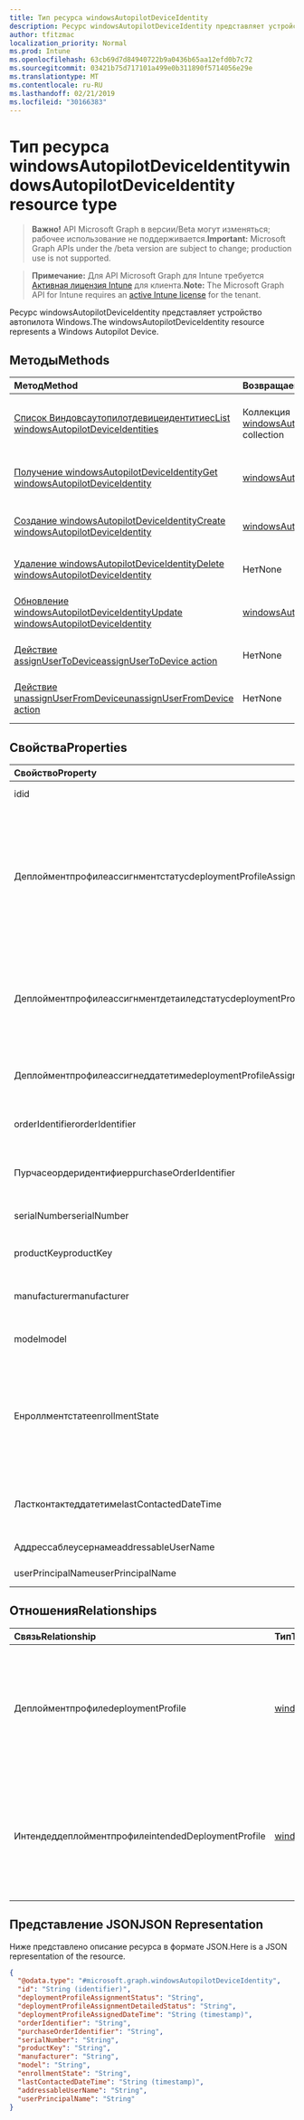 ```yaml
---
title: Тип ресурса windowsAutopilotDeviceIdentity
description: Ресурс windowsAutopilotDeviceIdentity представляет устройство автопилота Windows.
author: tfitzmac
localization_priority: Normal
ms.prod: Intune
ms.openlocfilehash: 63cb69d7d84940722b9a0436b65aa12efd0b7c72
ms.sourcegitcommit: 03421b75d717101a499e0b311890f5714056e29e
ms.translationtype: MT
ms.contentlocale: ru-RU
ms.lasthandoff: 02/21/2019
ms.locfileid: "30166383"
---
```

# <a name="windowsautopilotdeviceidentity-resource-type"></a><span data-ttu-id="3f1d3-103">Тип ресурса windowsAutopilotDeviceIdentity</span><span class="sxs-lookup"><span data-stu-id="3f1d3-103">windowsAutopilotDeviceIdentity resource type</span></span>

> <span data-ttu-id="3f1d3-104">**Важно!** API Microsoft Graph в версии/Beta могут изменяться; рабочее использование не поддерживается.</span><span class="sxs-lookup"><span data-stu-id="3f1d3-104">**Important:** Microsoft Graph APIs under the /beta version are subject to change; production use is not supported.</span></span>

> <span data-ttu-id="3f1d3-105">**Примечание:** Для API Microsoft Graph для Intune требуется [Активная лицензия Intune](https://go.microsoft.com/fwlink/?linkid=839381) для клиента.</span><span class="sxs-lookup"><span data-stu-id="3f1d3-105">**Note:** The Microsoft Graph API for Intune requires an [active Intune license](https://go.microsoft.com/fwlink/?linkid=839381) for the tenant.</span></span>

<span data-ttu-id="3f1d3-106">Ресурс windowsAutopilotDeviceIdentity представляет устройство автопилота Windows.</span><span class="sxs-lookup"><span data-stu-id="3f1d3-106">The windowsAutopilotDeviceIdentity resource represents a Windows Autopilot Device.</span></span>

## <a name="methods"></a><span data-ttu-id="3f1d3-107">Методы</span><span class="sxs-lookup"><span data-stu-id="3f1d3-107">Methods</span></span>
|<span data-ttu-id="3f1d3-108">Метод</span><span class="sxs-lookup"><span data-stu-id="3f1d3-108">Method</span></span>|<span data-ttu-id="3f1d3-109">Возвращаемый тип</span><span class="sxs-lookup"><span data-stu-id="3f1d3-109">Return Type</span></span>|<span data-ttu-id="3f1d3-110">Описание</span><span class="sxs-lookup"><span data-stu-id="3f1d3-110">Description</span></span>|
|:---|:---|:---|
|[<span data-ttu-id="3f1d3-111">Список Виндовсаутопилотдевицеидентитиес</span><span class="sxs-lookup"><span data-stu-id="3f1d3-111">List windowsAutopilotDeviceIdentities</span></span>](../api/intune-enrollment-windowsautopilotdeviceidentity-list.md)|<span data-ttu-id="3f1d3-112">Коллекция [windowsAutopilotDeviceIdentity](../resources/intune-enrollment-windowsautopilotdeviceidentity.md)</span><span class="sxs-lookup"><span data-stu-id="3f1d3-112">[windowsAutopilotDeviceIdentity](../resources/intune-enrollment-windowsautopilotdeviceidentity.md) collection</span></span>|<span data-ttu-id="3f1d3-113">Список свойств и связей объектов [windowsAutopilotDeviceIdentity](../resources/intune-enrollment-windowsautopilotdeviceidentity.md) .</span><span class="sxs-lookup"><span data-stu-id="3f1d3-113">List properties and relationships of the [windowsAutopilotDeviceIdentity](../resources/intune-enrollment-windowsautopilotdeviceidentity.md) objects.</span></span>|
|[<span data-ttu-id="3f1d3-114">Получение windowsAutopilotDeviceIdentity</span><span class="sxs-lookup"><span data-stu-id="3f1d3-114">Get windowsAutopilotDeviceIdentity</span></span>](../api/intune-enrollment-windowsautopilotdeviceidentity-get.md)|[<span data-ttu-id="3f1d3-115">windowsAutopilotDeviceIdentity</span><span class="sxs-lookup"><span data-stu-id="3f1d3-115">windowsAutopilotDeviceIdentity</span></span>](../resources/intune-enrollment-windowsautopilotdeviceidentity.md)|<span data-ttu-id="3f1d3-116">Чтение свойств и связей объекта [windowsAutopilotDeviceIdentity](../resources/intune-enrollment-windowsautopilotdeviceidentity.md) .</span><span class="sxs-lookup"><span data-stu-id="3f1d3-116">Read properties and relationships of the [windowsAutopilotDeviceIdentity](../resources/intune-enrollment-windowsautopilotdeviceidentity.md) object.</span></span>|
|[<span data-ttu-id="3f1d3-117">Создание windowsAutopilotDeviceIdentity</span><span class="sxs-lookup"><span data-stu-id="3f1d3-117">Create windowsAutopilotDeviceIdentity</span></span>](../api/intune-enrollment-windowsautopilotdeviceidentity-create.md)|[<span data-ttu-id="3f1d3-118">windowsAutopilotDeviceIdentity</span><span class="sxs-lookup"><span data-stu-id="3f1d3-118">windowsAutopilotDeviceIdentity</span></span>](../resources/intune-enrollment-windowsautopilotdeviceidentity.md)|<span data-ttu-id="3f1d3-119">Создание нового объекта [windowsAutopilotDeviceIdentity](../resources/intune-enrollment-windowsautopilotdeviceidentity.md) .</span><span class="sxs-lookup"><span data-stu-id="3f1d3-119">Create a new [windowsAutopilotDeviceIdentity](../resources/intune-enrollment-windowsautopilotdeviceidentity.md) object.</span></span>|
|[<span data-ttu-id="3f1d3-120">Удаление windowsAutopilotDeviceIdentity</span><span class="sxs-lookup"><span data-stu-id="3f1d3-120">Delete windowsAutopilotDeviceIdentity</span></span>](../api/intune-enrollment-windowsautopilotdeviceidentity-delete.md)|<span data-ttu-id="3f1d3-121">Нет</span><span class="sxs-lookup"><span data-stu-id="3f1d3-121">None</span></span>|<span data-ttu-id="3f1d3-122">Удаляет объект [windowsAutopilotDeviceIdentity](../resources/intune-enrollment-windowsautopilotdeviceidentity.md).</span><span class="sxs-lookup"><span data-stu-id="3f1d3-122">Deletes a [windowsAutopilotDeviceIdentity](../resources/intune-enrollment-windowsautopilotdeviceidentity.md).</span></span>|
|[<span data-ttu-id="3f1d3-123">Обновление windowsAutopilotDeviceIdentity</span><span class="sxs-lookup"><span data-stu-id="3f1d3-123">Update windowsAutopilotDeviceIdentity</span></span>](../api/intune-enrollment-windowsautopilotdeviceidentity-update.md)|[<span data-ttu-id="3f1d3-124">windowsAutopilotDeviceIdentity</span><span class="sxs-lookup"><span data-stu-id="3f1d3-124">windowsAutopilotDeviceIdentity</span></span>](../resources/intune-enrollment-windowsautopilotdeviceidentity.md)|<span data-ttu-id="3f1d3-125">Обновление свойств объекта [windowsAutopilotDeviceIdentity](../resources/intune-enrollment-windowsautopilotdeviceidentity.md) .</span><span class="sxs-lookup"><span data-stu-id="3f1d3-125">Update the properties of a [windowsAutopilotDeviceIdentity](../resources/intune-enrollment-windowsautopilotdeviceidentity.md) object.</span></span>|
|[<span data-ttu-id="3f1d3-126">Действие assignUserToDevice</span><span class="sxs-lookup"><span data-stu-id="3f1d3-126">assignUserToDevice action</span></span>](../api/intune-enrollment-windowsautopilotdeviceidentity-assignusertodevice.md)|<span data-ttu-id="3f1d3-127">Нет</span><span class="sxs-lookup"><span data-stu-id="3f1d3-127">None</span></span>|<span data-ttu-id="3f1d3-128">Назначение пользователям автопилотных устройств.</span><span class="sxs-lookup"><span data-stu-id="3f1d3-128">Assigns user to Autopilot devices.</span></span>|
|[<span data-ttu-id="3f1d3-129">Действие unassignUserFromDevice</span><span class="sxs-lookup"><span data-stu-id="3f1d3-129">unassignUserFromDevice action</span></span>](../api/intune-enrollment-windowsautopilotdeviceidentity-unassignuserfromdevice.md)|<span data-ttu-id="3f1d3-130">Нет</span><span class="sxs-lookup"><span data-stu-id="3f1d3-130">None</span></span>|<span data-ttu-id="3f1d3-131">Отменяет назначение пользователя для автопилотного устройства.</span><span class="sxs-lookup"><span data-stu-id="3f1d3-131">Unassigns the user from an Autopilot device.</span></span>|

## <a name="properties"></a><span data-ttu-id="3f1d3-132">Свойства</span><span class="sxs-lookup"><span data-stu-id="3f1d3-132">Properties</span></span>
|<span data-ttu-id="3f1d3-133">Свойство</span><span class="sxs-lookup"><span data-stu-id="3f1d3-133">Property</span></span>|<span data-ttu-id="3f1d3-134">Тип</span><span class="sxs-lookup"><span data-stu-id="3f1d3-134">Type</span></span>|<span data-ttu-id="3f1d3-135">Описание</span><span class="sxs-lookup"><span data-stu-id="3f1d3-135">Description</span></span>|
|:---|:---|:---|
|<span data-ttu-id="3f1d3-136">id</span><span class="sxs-lookup"><span data-stu-id="3f1d3-136">id</span></span>|<span data-ttu-id="3f1d3-137">String</span><span class="sxs-lookup"><span data-stu-id="3f1d3-137">String</span></span>|<span data-ttu-id="3f1d3-138">GUID объекта</span><span class="sxs-lookup"><span data-stu-id="3f1d3-138">The GUID for the object</span></span>|
|<span data-ttu-id="3f1d3-139">Деплойментпрофилеассигнментстатус</span><span class="sxs-lookup"><span data-stu-id="3f1d3-139">deploymentProfileAssignmentStatus</span></span>|[<span data-ttu-id="3f1d3-140">Виндовсаутопилотпрофилеассигнментстатус</span><span class="sxs-lookup"><span data-stu-id="3f1d3-140">windowsAutopilotProfileAssignmentStatus</span></span>](../resources/intune-enrollment-windowsautopilotprofileassignmentstatus.md)|<span data-ttu-id="3f1d3-141">Состояние назначения профиля устройства автопилота Windows.</span><span class="sxs-lookup"><span data-stu-id="3f1d3-141">Profile assignment status of the Windows autopilot device.</span></span> <span data-ttu-id="3f1d3-142">Возможные значения: `unknown`, `assignedInSync`, `assignedOutOfSync`, `assignedUnkownSyncState`, `notAssigned`, `pending`, `failed`.</span><span class="sxs-lookup"><span data-stu-id="3f1d3-142">Possible values are: `unknown`, `assignedInSync`, `assignedOutOfSync`, `assignedUnkownSyncState`, `notAssigned`, `pending`, `failed`.</span></span>|
|<span data-ttu-id="3f1d3-143">Деплойментпрофилеассигнментдетаиледстатус</span><span class="sxs-lookup"><span data-stu-id="3f1d3-143">deploymentProfileAssignmentDetailedStatus</span></span>|[<span data-ttu-id="3f1d3-144">windowsAutopilotProfileAssignmentDetailedStatus</span><span class="sxs-lookup"><span data-stu-id="3f1d3-144">windowsAutopilotProfileAssignmentDetailedStatus</span></span>](../resources/intune-enrollment-windowsautopilotprofileassignmentdetailedstatus.md)|<span data-ttu-id="3f1d3-145">Подробное состояние назначения профиля для устройства автопилота Windows.</span><span class="sxs-lookup"><span data-stu-id="3f1d3-145">Profile assignment detailed status of the Windows autopilot device.</span></span> <span data-ttu-id="3f1d3-146">Возможные значения: `none`, `hardwareRequirementsNotMet`.</span><span class="sxs-lookup"><span data-stu-id="3f1d3-146">Possible values are: `none`, `hardwareRequirementsNotMet`.</span></span>|
|<span data-ttu-id="3f1d3-147">Деплойментпрофилеассигнеддатетиме</span><span class="sxs-lookup"><span data-stu-id="3f1d3-147">deploymentProfileAssignedDateTime</span></span>|<span data-ttu-id="3f1d3-148">DateTimeOffset</span><span class="sxs-lookup"><span data-stu-id="3f1d3-148">DateTimeOffset</span></span>|<span data-ttu-id="3f1d3-149">Время настройки профиля для устройства автопилота Windows.</span><span class="sxs-lookup"><span data-stu-id="3f1d3-149">Profile set time of the Windows autopilot device.</span></span>|
|<span data-ttu-id="3f1d3-150">orderIdentifier</span><span class="sxs-lookup"><span data-stu-id="3f1d3-150">orderIdentifier</span></span>|<span data-ttu-id="3f1d3-151">String</span><span class="sxs-lookup"><span data-stu-id="3f1d3-151">String</span></span>|<span data-ttu-id="3f1d3-152">Идентификатор заказа устройства автопилота Windows.</span><span class="sxs-lookup"><span data-stu-id="3f1d3-152">Order Identifier of the Windows autopilot device.</span></span>|
|<span data-ttu-id="3f1d3-153">Пурчасеордеридентифиер</span><span class="sxs-lookup"><span data-stu-id="3f1d3-153">purchaseOrderIdentifier</span></span>|<span data-ttu-id="3f1d3-154">String</span><span class="sxs-lookup"><span data-stu-id="3f1d3-154">String</span></span>|<span data-ttu-id="3f1d3-155">Идентификатор заказа на покупку для устройства автопилота Windows.</span><span class="sxs-lookup"><span data-stu-id="3f1d3-155">Purchase Order Identifier of the Windows autopilot device.</span></span>|
|<span data-ttu-id="3f1d3-156">serialNumber</span><span class="sxs-lookup"><span data-stu-id="3f1d3-156">serialNumber</span></span>|<span data-ttu-id="3f1d3-157">String</span><span class="sxs-lookup"><span data-stu-id="3f1d3-157">String</span></span>|<span data-ttu-id="3f1d3-158">Серийный номер устройства Windows Autopilot.</span><span class="sxs-lookup"><span data-stu-id="3f1d3-158">Serial number of the Windows autopilot device.</span></span>|
|<span data-ttu-id="3f1d3-159">productKey</span><span class="sxs-lookup"><span data-stu-id="3f1d3-159">productKey</span></span>|<span data-ttu-id="3f1d3-160">Строка</span><span class="sxs-lookup"><span data-stu-id="3f1d3-160">String</span></span>|<span data-ttu-id="3f1d3-161">Ключ продукта устройства Windows Autopilot.</span><span class="sxs-lookup"><span data-stu-id="3f1d3-161">Product Key of the Windows autopilot device.</span></span>|
|<span data-ttu-id="3f1d3-162">manufacturer</span><span class="sxs-lookup"><span data-stu-id="3f1d3-162">manufacturer</span></span>|<span data-ttu-id="3f1d3-163">String</span><span class="sxs-lookup"><span data-stu-id="3f1d3-163">String</span></span>|<span data-ttu-id="3f1d3-164">OEM-производитель устройства автопилота Windows.</span><span class="sxs-lookup"><span data-stu-id="3f1d3-164">Oem manufacturer of the Windows autopilot device.</span></span>|
|<span data-ttu-id="3f1d3-165">model</span><span class="sxs-lookup"><span data-stu-id="3f1d3-165">model</span></span>|<span data-ttu-id="3f1d3-166">String</span><span class="sxs-lookup"><span data-stu-id="3f1d3-166">String</span></span>|<span data-ttu-id="3f1d3-167">Имя модели для устройства автопилота Windows.</span><span class="sxs-lookup"><span data-stu-id="3f1d3-167">Model name of the Windows autopilot device.</span></span>|
|<span data-ttu-id="3f1d3-168">Енроллментстате</span><span class="sxs-lookup"><span data-stu-id="3f1d3-168">enrollmentState</span></span>|[<span data-ttu-id="3f1d3-169">Енроллментстате</span><span class="sxs-lookup"><span data-stu-id="3f1d3-169">enrollmentState</span></span>](../resources/intune-enrollment-enrollmentstate.md)|<span data-ttu-id="3f1d3-170">Состояние регистрации в Intune для устройства автопилота Windows.</span><span class="sxs-lookup"><span data-stu-id="3f1d3-170">Intune enrollment state of the Windows autopilot device.</span></span> <span data-ttu-id="3f1d3-171">Возможные значения: `unknown`, `enrolled`, `pendingReset`, `failed`, `notContacted`, `blocked`.</span><span class="sxs-lookup"><span data-stu-id="3f1d3-171">Possible values are: `unknown`, `enrolled`, `pendingReset`, `failed`, `notContacted`, `blocked`.</span></span>|
|<span data-ttu-id="3f1d3-172">Ластконтактеддатетиме</span><span class="sxs-lookup"><span data-stu-id="3f1d3-172">lastContactedDateTime</span></span>|<span data-ttu-id="3f1d3-173">DateTimeOffset</span><span class="sxs-lookup"><span data-stu-id="3f1d3-173">DateTimeOffset</span></span>|<span data-ttu-id="3f1d3-174">Дата и время последнего обращения в Intune к устройству автопилота Windows.</span><span class="sxs-lookup"><span data-stu-id="3f1d3-174">Intune Last Contacted Date Time of the Windows autopilot device.</span></span>|
|<span data-ttu-id="3f1d3-175">Аддрессаблеусернаме</span><span class="sxs-lookup"><span data-stu-id="3f1d3-175">addressableUserName</span></span>|<span data-ttu-id="3f1d3-176">String</span><span class="sxs-lookup"><span data-stu-id="3f1d3-176">String</span></span>|<span data-ttu-id="3f1d3-177">Имя пользователя с адресом.</span><span class="sxs-lookup"><span data-stu-id="3f1d3-177">Addressable user name.</span></span>|
|<span data-ttu-id="3f1d3-178">userPrincipalName</span><span class="sxs-lookup"><span data-stu-id="3f1d3-178">userPrincipalName</span></span>|<span data-ttu-id="3f1d3-179">String</span><span class="sxs-lookup"><span data-stu-id="3f1d3-179">String</span></span>|<span data-ttu-id="3f1d3-180">Имя участника пользователя.</span><span class="sxs-lookup"><span data-stu-id="3f1d3-180">User Principal Name.</span></span>|

## <a name="relationships"></a><span data-ttu-id="3f1d3-181">Отношения</span><span class="sxs-lookup"><span data-stu-id="3f1d3-181">Relationships</span></span>
|<span data-ttu-id="3f1d3-182">Связь</span><span class="sxs-lookup"><span data-stu-id="3f1d3-182">Relationship</span></span>|<span data-ttu-id="3f1d3-183">Тип</span><span class="sxs-lookup"><span data-stu-id="3f1d3-183">Type</span></span>|<span data-ttu-id="3f1d3-184">Описание</span><span class="sxs-lookup"><span data-stu-id="3f1d3-184">Description</span></span>|
|:---|:---|:---|
|<span data-ttu-id="3f1d3-185">Деплойментпрофиле</span><span class="sxs-lookup"><span data-stu-id="3f1d3-185">deploymentProfile</span></span>|[<span data-ttu-id="3f1d3-186">windowsAutopilotDeploymentProfile</span><span class="sxs-lookup"><span data-stu-id="3f1d3-186">windowsAutopilotDeploymentProfile</span></span>](../resources/intune-enrollment-windowsautopilotdeploymentprofile.md)|<span data-ttu-id="3f1d3-187">Профиль развертывания, назначенный устройству автопилота Windows в настоящее время.</span><span class="sxs-lookup"><span data-stu-id="3f1d3-187">Deployment profile currently assigned to the Windows autopilot device.</span></span>|
|<span data-ttu-id="3f1d3-188">Интендеддеплойментпрофиле</span><span class="sxs-lookup"><span data-stu-id="3f1d3-188">intendedDeploymentProfile</span></span>|[<span data-ttu-id="3f1d3-189">windowsAutopilotDeploymentProfile</span><span class="sxs-lookup"><span data-stu-id="3f1d3-189">windowsAutopilotDeploymentProfile</span></span>](../resources/intune-enrollment-windowsautopilotdeploymentprofile.md)|<span data-ttu-id="3f1d3-190">Профиль развертывания предназначен для назначения устройству автопилота Windows.</span><span class="sxs-lookup"><span data-stu-id="3f1d3-190">Deployment profile intended to be assigned to the Windows autopilot device.</span></span>|

## <a name="json-representation"></a><span data-ttu-id="3f1d3-191">Представление JSON</span><span class="sxs-lookup"><span data-stu-id="3f1d3-191">JSON Representation</span></span>
<span data-ttu-id="3f1d3-192">Ниже представлено описание ресурса в формате JSON.</span><span class="sxs-lookup"><span data-stu-id="3f1d3-192">Here is a JSON representation of the resource.</span></span>
<!-- {
  "blockType": "resource",
  "keyProperty": "id",
  "@odata.type": "microsoft.graph.windowsAutopilotDeviceIdentity"
}
-->
``` json
{
  "@odata.type": "#microsoft.graph.windowsAutopilotDeviceIdentity",
  "id": "String (identifier)",
  "deploymentProfileAssignmentStatus": "String",
  "deploymentProfileAssignmentDetailedStatus": "String",
  "deploymentProfileAssignedDateTime": "String (timestamp)",
  "orderIdentifier": "String",
  "purchaseOrderIdentifier": "String",
  "serialNumber": "String",
  "productKey": "String",
  "manufacturer": "String",
  "model": "String",
  "enrollmentState": "String",
  "lastContactedDateTime": "String (timestamp)",
  "addressableUserName": "String",
  "userPrincipalName": "String"
}
```




